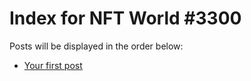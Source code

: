 # Index for NFT World #3300
Posts will be displayed in the order below:

- [Your first post](./001-first.md)

